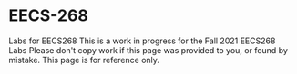 # EECS-268
Labs for EECS268
This is a work in progress for the Fall 2021 EECS268 Labs
Please don't copy work if this page was provided to you, or found by mistake.
This page is for reference only.
